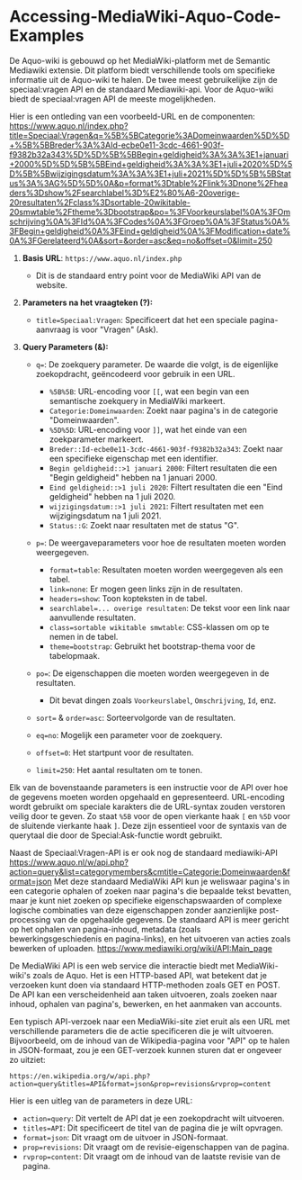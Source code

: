 # Accessing-MediaWiki-Aquo-Code-Examples
De Aquo-wiki is gebouwd op het MediaWiki-platform met de Semantic Mediawiki extensie. Dit platform biedt verschillende tools om specifieke informatie uit de Aquo-wiki te halen.
De twee meest gebruikelijke zijn de speciaal:vragen API en de standaard Mediawiki-api. Voor de Aquo-wiki biedt de speciaal:vragen API de meeste mogelijkheden.

Hier is een ontleding van een voorbeeld-URL en de componenten:
https://www.aquo.nl/index.php?title=Speciaal:Vragen&q=%5B%5BCategorie%3ADomeinwaarden%5D%5D+%5B%5BBreder%3A%3AId-ecbe0e11-3cdc-4661-903f-f9382b32a343%5D%5D%5B%5BBegin+geldigheid%3A%3A%3E1+januari+2000%5D%5D%5B%5BEind+geldigheid%3A%3A%3E1+juli+2020%5D%5D%5B%5Bwijzigingsdatum%3A%3A%3E1+juli+2021%5D%5D%5B%5BStatus%3A%3AG%5D%5D%0A&p=format%3Dtable%2Flink%3Dnone%2Fheaders%3Dshow%2Fsearchlabel%3D%E2%80%A6-20overige-20resultaten%2Fclass%3Dsortable-20wikitable-20smwtable%2Ftheme%3Dbootstrap&po=%3FVoorkeurslabel%0A%3FOmschrijving%0A%3FId%0A%3FCodes%0A%3FGroep%0A%3FStatus%0A%3FBegin+geldigheid%0A%3FEind+geldigheid%0A%3FModification+date%0A%3FGerelateerd%0A&sort=&order=asc&eq=no&offset=0&limit=250

1. **Basis URL**: `https://www.aquo.nl/index.php`
   - Dit is de standaard entry point voor de MediaWiki API van de website.

2. **Parameters na het vraagteken (?):**
   - `title=Speciaal:Vragen`: Specificeert dat het een speciale pagina-aanvraag is voor "Vragen" (Ask).
   
3. **Query Parameters (&):**
   - `q=`: De zoekquery parameter. De waarde die volgt, is de eigenlijke zoekopdracht, geëncodeerd voor gebruik in een URL.
     - `%5B%5B`: URL-encoding voor `[[`, wat een begin van een semantische zoekquery in MediaWiki markeert.
     - `Categorie:Domeinwaarden`: Zoekt naar pagina's in de categorie "Domeinwaarden".
     - `%5D%5D`: URL-encoding voor `]]`, wat het einde van een zoekparameter markeert.
     - `Breder::Id-ecbe0e11-3cdc-4661-903f-f9382b32a343`: Zoekt naar een specifieke eigenschap met een identifier.
     - `Begin geldigheid::>1 januari 2000`: Filtert resultaten die een "Begin geldigheid" hebben na 1 januari 2000.
     - `Eind geldigheid::>1 juli 2020`: Filtert resultaten die een "Eind geldigheid" hebben na 1 juli 2020.
     - `wijzigingsdatum::>1 juli 2021`: Filtert resultaten met een wijzigingsdatum na 1 juli 2021.
     - `Status::G`: Zoekt naar resultaten met de status "G".

   - `p=`: De weergaveparameters voor hoe de resultaten moeten worden weergegeven.
     - `format=table`: Resultaten moeten worden weergegeven als een tabel.
     - `link=none`: Er mogen geen links zijn in de resultaten.
     - `headers=show`: Toon kopteksten in de tabel.
     - `searchlabel=... overige resultaten`: De tekst voor een link naar aanvullende resultaten.
     - `class=sortable wikitable smwtable`: CSS-klassen om op te nemen in de tabel.
     - `theme=bootstrap`: Gebruikt het bootstrap-thema voor de tabelopmaak.

   - `po=`: De eigenschappen die moeten worden weergegeven in de resultaten.
     - Dit bevat dingen zoals `Voorkeurslabel`, `Omschrijving`, `Id`, enz.

   - `sort=` & `order=asc`: Sorteervolgorde van de resultaten.
   - `eq=no`: Mogelijk een parameter voor de zoekquery.
   - `offset=0`: Het startpunt voor de resultaten.
   - `limit=250`: Het aantal resultaten om te tonen.

Elk van de bovenstaande parameters is een instructie voor de API over hoe de gegevens moeten worden opgehaald en gepresenteerd. URL-encoding wordt gebruikt om speciale karakters die de URL-syntax zouden verstoren veilig door te geven. Zo staat `%5B` voor de open vierkante haak `[` en `%5D` voor de sluitende vierkante haak `]`. Deze zijn essentieel voor de syntaxis van de querytaal die door de Special:Ask-functie wordt gebruikt.

Naast de Speciaal:Vragen-API is er ook nog de standaard mediawiki-API
https://www.aquo.nl/w/api.php?action=query&list=categorymembers&cmtitle=Categorie:Domeinwaarden&format=json
Met deze standaard MediaWiki API kun je weliswaar pagina's in een categorie ophalen of zoeken naar pagina's die bepaalde tekst bevatten, maar je kunt niet zoeken op specifieke eigenschapswaarden of complexe logische combinaties van deze eigenschappen zonder aanzienlijke post-processing van de opgehaalde gegevens. De standaard API is meer gericht op het ophalen van pagina-inhoud, metadata (zoals bewerkingsgeschiedenis en pagina-links), en het uitvoeren van acties zoals bewerken of uploaden.
https://www.mediawiki.org/wiki/API:Main_page

De MediaWiki API is een web service die interactie biedt met MediaWiki-wiki's zoals de Aquo. Het is een HTTP-based API, wat betekent dat je verzoeken kunt doen via standaard HTTP-methoden zoals GET en POST. De API kan een verscheidenheid aan taken uitvoeren, zoals zoeken naar inhoud, ophalen van pagina's, bewerken, en het aanmaken van accounts.

Een typisch API-verzoek naar een MediaWiki-site ziet eruit als een URL met verschillende parameters die de actie specificeren die je wilt uitvoeren. Bijvoorbeeld, om de inhoud van de Wikipedia-pagina voor "API" op te halen in JSON-formaat, zou je een GET-verzoek kunnen sturen dat er ongeveer zo uitziet:

```
https://en.wikipedia.org/w/api.php?action=query&titles=API&format=json&prop=revisions&rvprop=content
```

Hier is een uitleg van de parameters in deze URL:

- `action=query`: Dit vertelt de API dat je een zoekopdracht wilt uitvoeren.
- `titles=API`: Dit specificeert de titel van de pagina die je wilt opvragen.
- `format=json`: Dit vraagt om de uitvoer in JSON-formaat.
- `prop=revisions`: Dit vraagt om de revisie-eigenschappen van de pagina.
- `rvprop=content`: Dit vraagt om de inhoud van de laatste revisie van de pagina.
